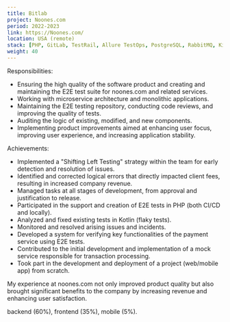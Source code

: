 ```yaml
---
title: Bitlab
project: Noones.com
period: 2022-2023
link: https://Noones.com/
location: USA (remote)
stack: [PHP, GitLab, TestRail, Allure TestOps, PostgreSQL, RabbitMQ, Kibana/Grafana, k8s/k9s]
weight: 40
---
```


Responsibilities:

- Ensuring the high quality of the software product and creating and maintaining the E2E test suite for noones.com and related services.
- Working with microservice architecture and monolithic applications.
- Maintaining the E2E testing repository, conducting code reviews, and improving the quality of tests.
- Auditing the logic of existing, modified, and new components.
- Implementing product improvements aimed at enhancing user focus, improving user experience, and increasing application stability.


Achievements:

- Implemented a "Shifting Left Testing" strategy within the team for early detection and resolution of issues.
- Identified and corrected logical errors that directly impacted client fees, resulting in increased company revenue.
- Managed tasks at all stages of development, from approval and justification to release.
- Participated in the support and creation of E2E tests in PHP (both CI/CD and locally).
- Analyzed and fixed existing tests in Kotlin (flaky tests).
- Monitored and resolved arising issues and incidents.
- Developed a system for verifying key functionalities of the payment service using E2E tests.
- Contributed to the initial development and implementation of a mock service responsible for transaction processing.
- Took part in the development and deployment of a project (web/mobile app) from scratch.

My experience at noones.com not only improved product quality but also brought significant benefits to the company by increasing revenue and enhancing user satisfaction.

backend (60%), frontend (35%), mobile (5%).